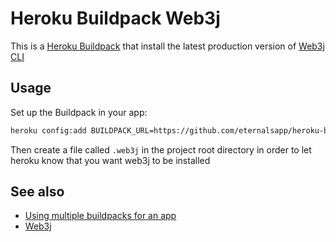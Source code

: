 # Heroku Buildpack Web3j

This is a [Heroku Buildpack](https://devcenter.heroku.com/articles/buildpacks)
that install the latest production version of [Web3j CLI](https://docs.web3j.io/4.8.7/command_line_tools/)

## Usage

Set up the Buildpack in your app:
```bash
heroku config:add BUILDPACK_URL=https://github.com/eternalsapp/heroku-buildpack-web3j --app <app>
```

Then create a file called `.web3j` in the project root directory in order to let heroku know that you want web3j to be installed

## See also

- [Using multiple buildpacks for an app](https://devcenter.heroku.com/articles/using-multiple-buildpacks-for-an-app)
- [Web3j](https://web3j.io)

